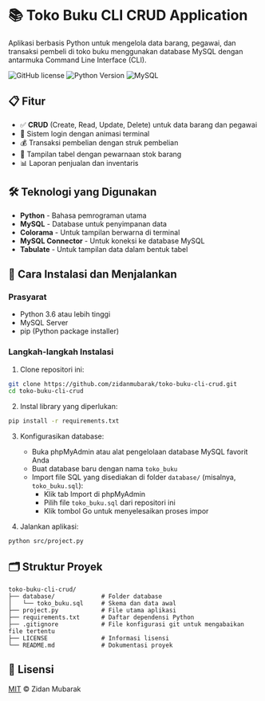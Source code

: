 # 📚 Toko Buku CLI CRUD Application

Aplikasi berbasis Python untuk mengelola data barang, pegawai, dan transaksi pembeli di toko buku menggunakan database MySQL dengan antarmuka Command Line Interface (CLI).

![GitHub license](https://img.shields.io/github/license/zidanmubarak/toko-buku-cli-crud)
![Python Version](https://img.shields.io/badge/python-3.6%2B-blue)
![MySQL](https://img.shields.io/badge/database-MySQL-orange)

## 📋 Fitur

* ✅ **CRUD** (Create, Read, Update, Delete) untuk data barang dan pegawai
* 🔐 Sistem login dengan animasi terminal
* 💰 Transaksi pembelian dengan struk pembelian
* 🎨 Tampilan tabel dengan pewarnaan stok barang
* 📊 Laporan penjualan dan inventaris

## 🛠️ Teknologi yang Digunakan

* **Python** - Bahasa pemrograman utama
* **MySQL** - Database untuk penyimpanan data
* **Colorama** - Untuk tampilan berwarna di terminal
* **MySQL Connector** - Untuk koneksi ke database MySQL
* **Tabulate** - Untuk tampilan data dalam bentuk tabel

## 🔧 Cara Instalasi dan Menjalankan

### Prasyarat

* Python 3.6 atau lebih tinggi
* MySQL Server
* pip (Python package installer)

### Langkah-langkah Instalasi

1. Clone repositori ini:

```bash
git clone https://github.com/zidanmubarak/toko-buku-cli-crud.git
cd toko-buku-cli-crud
```

2. Instal library yang diperlukan:

```bash
pip install -r requirements.txt
```

3. Konfigurasikan database:
   * Buka phpMyAdmin atau alat pengelolaan database MySQL favorit Anda
   * Buat database baru dengan nama `toko_buku`
   * Import file SQL yang disediakan di folder `database/` (misalnya, `toko_buku.sql`):
      * Klik tab Import di phpMyAdmin
      * Pilih file `toko_buku.sql` dari repositori ini
      * Klik tombol Go untuk menyelesaikan proses impor

4. Jalankan aplikasi:

```bash
python src/project.py
```

## 🗂️ Struktur Proyek

```
toko-buku-cli-crud/
├── database/             # Folder database
│   └── toko_buku.sql     # Skema dan data awal
├── project.py            # File utama aplikasi
├── requirements.txt      # Daftar dependensi Python
├── .gitignore            # File konfigurasi git untuk mengabaikan file tertentu
├── LICENSE               # Informasi lisensi
└── README.md             # Dokumentasi proyek
```

## 📝 Lisensi

[MIT](LICENSE) © Zidan Mubarak